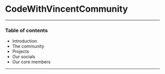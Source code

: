 # CodeWithVincentCommunity
------
### Table of contents
- Introduction
- The community
- Projects
- Our socials
- Our core members
------

